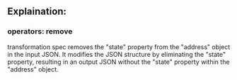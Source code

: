 ## Explaination:
### operators: remove
transformation spec removes the "state" property from the "address" object in the input JSON. It modifies the JSON structure by eliminating the "state" property, resulting in an output JSON without the "state" property within the "address" object.